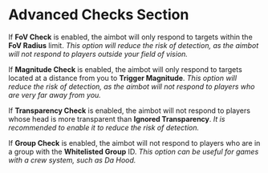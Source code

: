 # Advanced Checks Section

If **FoV Check** is enabled, the aimbot will only respond to targets within the **FoV Radius** limit. *This option will reduce the risk of detection, as the aimbot will not respond to players outside your field of vision.*

If **Magnitude Check** is enabled, the aimbot will only respond to targets located at a distance from you to **Trigger Magnitude**. *This option will reduce the risk of detection, as the aimbot will not respond to players who are very far away from you.*

If **Transparency Check** is enabled, the aimbot will not respond to players whose head is more transparent than **Ignored Transparency**. *It is recommended to enable it to reduce the risk of detection.*

If **Group Check** is enabled, the aimbot will not respond to players who are in a group with the **Whitelisted Group** ID. *This option can be useful for games with a crew system, such as Da Hood.*